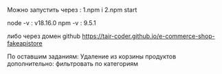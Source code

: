 Можно запустить через :
1.npm i
2.npm start

node -v : v18.16.0
npm -v : 9.5.1

либо через домен github
https://tair-coder.github.io/e-commerce-shop-fakeapistore 

По оставшим заданиям: 
Удаление из корзины продуктов
дополнительно:
фильтровать по категориям
